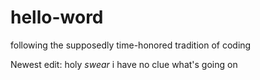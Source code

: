 # hello-word
following the supposedly time-honored tradition of coding

Newest edit: holy *swear* i have no clue what's going on